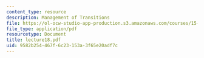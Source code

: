 ```yaml
---
content_type: resource
description: Management of Transitions
file: https://ol-ocw-studio-app-production.s3.amazonaws.com/courses/15-310-managerial-psychology-laboratory-spring-2003/9582b254467f6c23153a3f65e20adf7c_lecture18.pdf
file_type: application/pdf
resourcetype: Document
title: lecture18.pdf
uid: 9582b254-467f-6c23-153a-3f65e20adf7c
---
```

